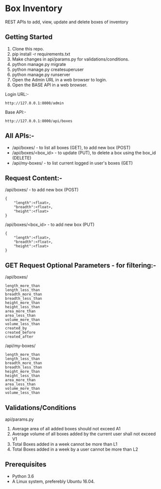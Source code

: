 # Box Inventory

REST APIs to add, view, update and delete boxes of inventory

## Getting Started

1. Clone this repo.
2. pip install -r requirements.txt
3. Make changes in api/params.py for validations/conditions.
4. python manage.py migrate
5. python manage.py createsuperuser
6. python manage.py runserver
7. Open the Admin URL in a web browser to login.
7. Open the BASE API in a web browser.

Login URL:-

```
http://127.0.0.1:8000/admin
```

Base API:-

```
http://127.0.0.1:8000/api/boxes
```

## All APIs:-
* /api/boxes/ - to list all boxes (GET), to add new box (POST)
* /api/boxes/<box_id> - to update (PUT), to delete a box using the box_id (DELETE)
* /api/my-boxes/ - to list current logged in user's boxes (GET)

## Request Content:-
/api/boxes/ - to add new box (POST)
```
{
	"length":<float>,
	"breadth":<float>,
	"height":<float>
}
```
/api/boxes/<box_id> - to add new box (PUT)
```
{
	"length":<float>,
	"breadth":<float>,
	"height":<float>
}
```
## GET Request Optional Parameters - for filtering:-
/api/boxes/
```
length_more_than
length_less_than
breadth_more_than
breadth_less_than
height_more_than
height_less_than
area_more_than
area_less_than
volume_more_than
volume_less_than
created_by
created_before
created_after
```

/api/my-boxes/
```
length_more_than
length_less_than
breadth_more_than
breadth_less_than
height_more_than
height_less_than
area_more_than
area_less_than
volume_more_than
volume_less_than
```
## Validations/Conditions
api/params.py

1. Average area of all added boxes should not exceed A1
2. Average volume of all boxes added by the current user shall not exceed V1
3. Total Boxes added in a week cannot be more than L1
4. Total Boxes added in a week by a user cannot be more than L2

## Prerequisites

* Python 3.6
* A Linux system, preferebly Ubuntu 16.04.
